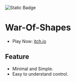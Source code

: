 ![Static Badge](https://img.shields.io/badge/release-prototype-blue)


# War-Of-Shapes
 
- Play Now: [itch.io](https://jeeldobariya38.itch.io/wars-of-shapes)

## Feature
- Minimal and Simple.
- Easy to understand control.
